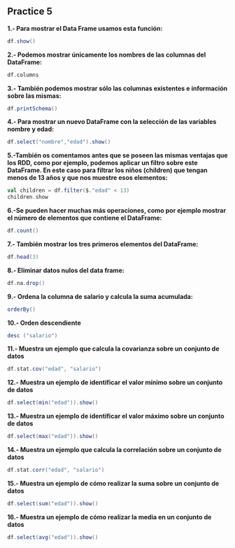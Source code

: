 ## Practice 5
 
 
**1.- Para mostrar el Data Frame usamos esta función:**
```scala
df.show()
```
**2.- Podemos mostrar únicamente los nombres de las columnas del DataFrame:**
```scala
df.columns
```
**3.- También podemos mostrar sólo las columnas existentes e información sobre las mismas:**
```scala
df.printSchema()
```
**4.- Para mostrar un nuevo DataFrame con la selección de las variables nombre y edad:**
```scala
df.select("nombre","edad").show()
```
**5.-También os comentamos antes que se poseen las mismas ventajas que los RDD, como por ejemplo, podemos aplicar un filtro sobre este DataFrame. En este caso para filtrar los niños (children) que tengan menos de 13 años y que nos muestre esos elementos:**
```scala
val children = df.filter($."edad" < 13)
children.show
```
**6.-Se pueden hacer muchas más operaciones, como por ejemplo mostrar el número de elementos que contiene el DataFrame:**
```scala
df.count()
```
**7.- También mostrar los tres primeros elementos del DataFrame:**
```scala
df.head(3)
```
**8.- Eliminar datos nulos del data frame:**
```scala
df.na.drop()
```
**9.- Ordena la columna de salario y calcula la suma acumulada:**
```scala
orderBy()
```
**10.- Orden descendiente**
```scala
desc ("salario")
```
**11.- Muestra un ejemplo que calcula la covarianza sobre un conjunto de datos**
```scala
df.stat.cov("edad", "salario")
```
**12.- Muestra un ejemplo de identificar el valor mínimo sobre un conjunto de datos**
```scala
df.select(min("edad")).show()
```
**13.- Muestra un ejemplo de identificar el valor máximo sobre un conjunto de datos**
```scala
df.select(max("edad")).show()
```
**14.- Muestra un ejemplo que calcula la correlación sobre un conjunto de datos**
```scala
df.stat.corr("edad", "salario")
```
**15.- Muestra un ejemplo de cómo realizar la suma sobre un conjunto de datos**
```scala
df.select(sum("edad")).show()
```
**16.- Muestra un ejemplo de cómo realizar la media en un conjunto de datos**
```scala
df.select(avg("edad")).show()
```
